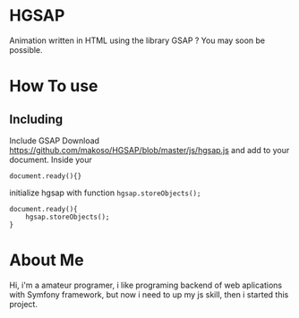 # HGSAP
Animation written in HTML using the library GSAP ? You may soon be possible.
# How To use
## Including
  Include GSAP
  Download https://github.com/makoso/HGSAP/blob/master/js/hgsap.js
  and add to your document.
  Inside your
  ```
  document.ready(){}
  ```
  initialize hgsap with function ```hgsap.storeObjects();```
  ```
  document.ready(){
      hgsap.storeObjects();
  }
  ```
# About Me
Hi, i'm a amateur programer, i like programing backend of web aplications with Symfony framework, but now i need to up my js skill, then i started this project.
